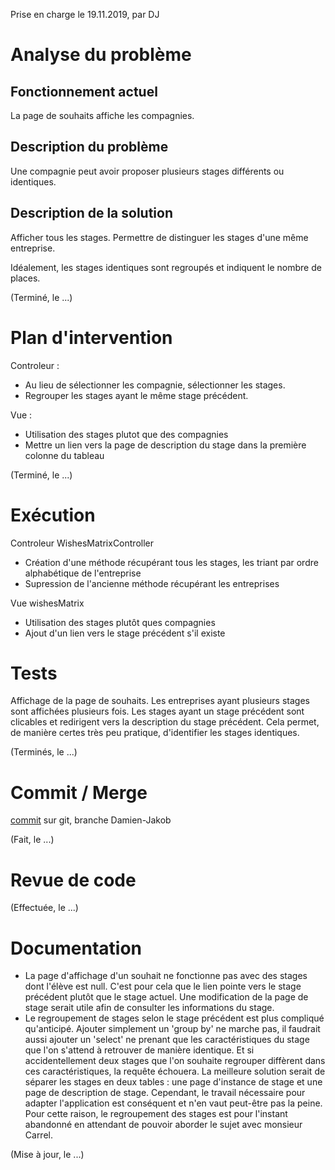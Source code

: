Prise en charge le 19.11.2019, par DJ

# Analyse du problème

## Fonctionnement actuel

La page de souhaits affiche les compagnies.

## Description du problème

Une compagnie peut avoir proposer plusieurs stages différents ou identiques.

## Description de la solution

Afficher tous les stages. Permettre de distinguer les stages d'une même entreprise.

Idéalement, les stages identiques sont regroupés et indiquent le nombre de places.

(Terminé, le ...)

# Plan d'intervention

Controleur :
* Au lieu de sélectionner les compagnie, sélectionner les stages.
* Regrouper les stages ayant le même stage précédent.

Vue :
* Utilisation des stages plutot que des compagnies
* Mettre un lien vers la page de description du stage dans la première colonne du tableau

(Terminé, le ...)

# Exécution

Controleur WishesMatrixController
* Création d'une méthode récupérant tous les stages, les triant par ordre alphabétique de l'entreprise
* Supression de l'ancienne méthode récupérant les entreprises

Vue wishesMatrix
* Utilisation des stages plutôt ques compagnies
* Ajout d'un lien vers le stage précédent s'il existe

# Tests

Affichage de la page de souhaits.
Les entreprises ayant plusieurs stages sont affichées plusieurs fois.
Les stages ayant un stage précédent sont clicables et redirigent vers la description du stage précédent.
Cela permet, de manière certes très peu pratique, d'identifier les stages identiques.

(Terminés, le ...)

# Commit / Merge

[commit](https://github.com/CPNV-ES/larasta/commit/8f5d7a13ee967a26e7684e9dece0808d95084ff3) sur git, 
branche Damien-Jakob

(Fait, le ...)

# Revue de code

(Effectuée, le ...)

# Documentation

* La page d'affichage d'un souhait ne fonctionne pas avec des stages dont l'élève est null. 
C'est pour cela que le lien pointe vers le stage précédent plutôt que le stage actuel. 
Une modification de la page de stage serait utile afin de consulter les informations du stage.
* Le regroupement de stages selon le stage précédent est plus compliqué qu'anticipé. 
Ajouter simplement un 'group by' ne marche pas, il faudrait aussi ajouter un 'select' ne prenant que les caractéristiques du stage que l'on s'attend à retrouver de manière identique.
Et si accidentellement deux stages que l'on souhaite regrouper diffèrent dans ces caractéristiques, la requête échouera.
La meilleure solution serait de séparer les stages en deux tables : une page d'instance de stage et une page de description de stage. 
Cependant, le travail nécessaire pour adapter l'application est conséquent et n'en vaut peut-être pas la peine. 
Pour cette raison, le regroupement des stages est pour l'instant abandonné en attendant de pouvoir aborder le sujet avec monsieur Carrel.

(Mise à jour, le ...)